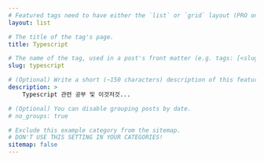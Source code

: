 ```yaml
---
# Featured tags need to have either the `list` or `grid` layout (PRO only).
layout: list

# The title of the tag's page.
title: Typescript

# The name of the tag, used in a post's front matter (e.g. tags: [<slug>]).
slug: typescript

# (Optional) Write a short (~150 characters) description of this featured tag.
description: >
    Typescript 관련 공부 및 이것저것...

# (Optional) You can disable grouping posts by date.
# no_groups: true

# Exclude this example category from the sitemap.
# DON'T USE THIS SETTING IN YOUR CATEGORIES!
sitemap: false
---
```

